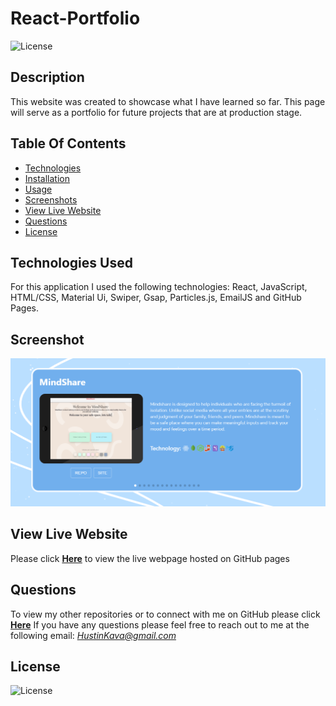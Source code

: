 # React-Portfolio
![License](https://img.shields.io/badge/License%3A-MIT-darkgreen.svg)

## Description
This website was created to showcase what I have learned so far. This page will serve as a portfolio for future projects that are at production stage.

## Table Of Contents
- [Technologies](#Technologies-Used)
- [Installation](#Installation)
- [Usage](#Usage)
- [Screenshots](#Screenshot)
- [View Live Website](#View-Live-Website)
- [Questions](#Questions)
- [License](#License)

## Technologies Used
For this application I used the following technologies: React, JavaScript, HTML/CSS, Material Ui, Swiper, Gsap, Particles.js, EmailJS and GitHub Pages.

## Screenshot
![](public/images/Screenshot1.PNG)


## View Live Website  

Please click **[Here](https://hustinkava.github.io/portfolio/)** to view the live webpage hosted on GitHub pages


## Questions
To view my other repositories or to connect with me on GitHub please click **[Here](https://github.com/HustinKava/)**
If you have any questions please feel free to reach out to me at the following email: *HustinKava@gmail.com*

## License
![License](https://img.shields.io/badge/License%3A-MIT-darkgreen.svg)